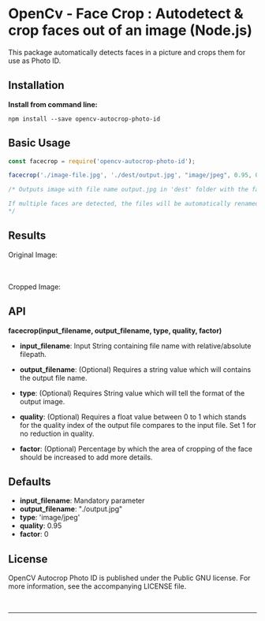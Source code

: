 # OpenCv - Face Crop : Autodetect & crop faces out of an image (Node.js)

<!-- ![CI](https://github.com/arghyadeep-k/opencv-autocrop-photo-id/workflows/CI/badge.svg?branch=master)
![codecov.io](https://codecov.io/github/arghyadeep-k/opencv-autocrop-photo-id/coverage.svg?branch=master)
![npm](https://img.shields.io/npm/v/opencv-autocrop-photo-id)
![npm bundle size](https://img.shields.io/bundlephobia/min/opencv-autocrop-photo-id)
![Libraries.io SourceRank](https://img.shields.io/librariesio/sourcerank/npm/opencv-autocrop-photo-id)
![Depfu](https://img.shields.io/depfu/arghyadeep-k/opencv-autocrop-photo-id)
![Snyk Vulnerabilities for npm package](https://img.shields.io/snyk/vulnerabilities/npm/opencv-autocrop-photo-id)
![npm](https://img.shields.io/npm/dt/opencv-autocrop-photo-id)
![NPM](https://img.shields.io/npm/l/opencv-autocrop-photo-id?color=blue) -->


This package automatically detects faces in a picture and crops them for use as Photo ID.

## Installation

<!-- [![NPM](https://nodei.co/npm/opencv-autocrop-photo-id.png)](https://nodei.co/npm/opencv-autocrop-photo-id/) -->

**Install from command line:**

`npm install --save opencv-autocrop-photo-id`



## Basic Usage
```javascript
const facecrop = require('opencv-autocrop-photo-id');

facecrop('./image-file.jpg', './dest/output.jpg', "image/jpeg", 0.95, 0.25);

/* Outputs image with file name output.jpg in 'dest' folder with the face cropped out.

If multiple faces are detected, the files will be automatically renamed to output-1.jpg, output-2.jpg and so on.
*/
```

## Results

Original Image:



<br><br>
Cropped Image:



## API
**facecrop(input_filename, output_filename, type, quality, factor)**

- **input_filename**: Input String containing file name with relative/absolute filepath.

- **output_filename**: (Optional) Requires a string value which will contains the output file name.

- **type**: (Optional) Requires String value which will tell the format of the output image.

- **quality**: (Optional) Requires a float value between 0 to 1 which stands for the quality index of the output file compares to the input file. Set 1 for no reduction in quality.

- **factor**: (Optional) Percentage by which the area of cropping of the face should be increased to add more details.

## Defaults 

 - **input_filename**: Mandatory parameter
 - **output_filename**: "./output.jpg"
 - **type**: 'image/jpeg'
 - **quality**: 0.95
 - **factor**: 0


## License

OpenCV Autocrop Photo ID is published under the Public GNU license. For more information, see the accompanying LICENSE file. 

<br>

---

<br>
